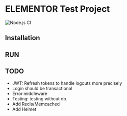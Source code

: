 # ELEMENTOR Test Project
![Node.js CI](https://github.com/drizzef/elementor/workflows/Node.js%20CI/badge.svg?branch=master)

## Installation

## RUN

## TODO

- JWT: Refresh tokens to handle logouts more precisely
- Login should be transactional
- Error middleware
- Testing: testing without db.
- Add Redis/Memcached
- Add Helmet
